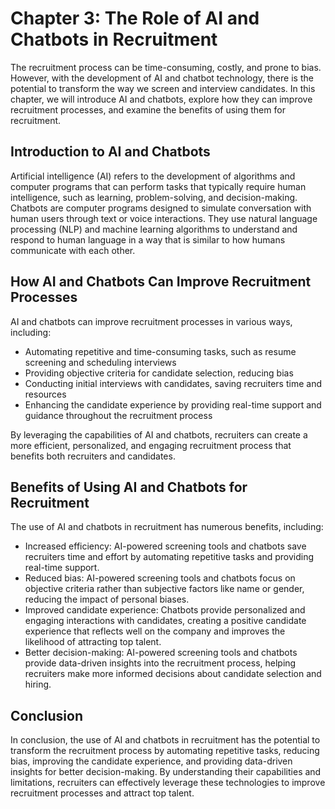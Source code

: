 Chapter 3: The Role of AI and Chatbots in Recruitment
=====================================================

The recruitment process can be time-consuming, costly, and prone to bias. However, with the development of AI and chatbot technology, there is the potential to transform the way we screen and interview candidates. In this chapter, we will introduce AI and chatbots, explore how they can improve recruitment processes, and examine the benefits of using them for recruitment.

Introduction to AI and Chatbots
-------------------------------

Artificial intelligence (AI) refers to the development of algorithms and computer programs that can perform tasks that typically require human intelligence, such as learning, problem-solving, and decision-making. Chatbots are computer programs designed to simulate conversation with human users through text or voice interactions. They use natural language processing (NLP) and machine learning algorithms to understand and respond to human language in a way that is similar to how humans communicate with each other.

How AI and Chatbots Can Improve Recruitment Processes
-----------------------------------------------------

AI and chatbots can improve recruitment processes in various ways, including:

* Automating repetitive and time-consuming tasks, such as resume screening and scheduling interviews
* Providing objective criteria for candidate selection, reducing bias
* Conducting initial interviews with candidates, saving recruiters time and resources
* Enhancing the candidate experience by providing real-time support and guidance throughout the recruitment process

By leveraging the capabilities of AI and chatbots, recruiters can create a more efficient, personalized, and engaging recruitment process that benefits both recruiters and candidates.

Benefits of Using AI and Chatbots for Recruitment
-------------------------------------------------

The use of AI and chatbots in recruitment has numerous benefits, including:

* Increased efficiency: AI-powered screening tools and chatbots save recruiters time and effort by automating repetitive tasks and providing real-time support.
* Reduced bias: AI-powered screening tools and chatbots focus on objective criteria rather than subjective factors like name or gender, reducing the impact of personal biases.
* Improved candidate experience: Chatbots provide personalized and engaging interactions with candidates, creating a positive candidate experience that reflects well on the company and improves the likelihood of attracting top talent.
* Better decision-making: AI-powered screening tools and chatbots provide data-driven insights into the recruitment process, helping recruiters make more informed decisions about candidate selection and hiring.

Conclusion
----------

In conclusion, the use of AI and chatbots in recruitment has the potential to transform the recruitment process by automating repetitive tasks, reducing bias, improving the candidate experience, and providing data-driven insights for better decision-making. By understanding their capabilities and limitations, recruiters can effectively leverage these technologies to improve recruitment processes and attract top talent.
